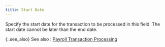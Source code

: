 ```yaml
---
title: Start Date
---
```



Specify the start date for the transaction to be processed in this field.  The start date cannot be later than the end date.


{:.see_also}
See also
: [Payroll  Transaction Processing](JavaScript:RelatedTopics1.Click())<!--Metadata type="DesignerControl" startspan
<object CLASSID="clsid:ADB880A6-D8FF-11CF-9377-00AA003B7A11"
	ID=RelatedTopics1
	TYPE="application/x-oleobject">
</object>-->

<object classid="clsid:ADB880A6-D8FF-11CF-9377-00AA003B7A11" id="RelatedTopics1" type="application/x-oleobject"> 
 <param name="Command" value="Related Topics">
<param name="Window" value="second">
<param name="Item1" value="Payroll Transaction Processing;{{site.prl_chm}}/misc/payroll_transaction_processing_section.html">
</object><!--Metadata type="DesignerControl" endspan-->
